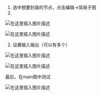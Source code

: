 1. 选中想要封装的节点，点击编辑->简易子图
2. 
![在这里插入图片描述](https://img-blog.csdnimg.cn/712e84ee26284c94bfa0d039f8e8cca4.png)


![在这里插入图片描述](https://img-blog.csdnimg.cn/9c7b818239c94f3aaef7998baf948c7d.png)

2. 设置输入输出（可以有多个）


![在这里插入图片描述](https://img-blog.csdnimg.cn/2c9b267acdbc480baeaf6525803e113a.png)

![在这里插入图片描述](https://img-blog.csdnimg.cn/c49cd6bc2267495da143933186a8c0a8.png)


最后，在main图中测试

![在这里插入图片描述](https://img-blog.csdnimg.cn/ce0ee724aa694782ab8411f552f7554a.png)
